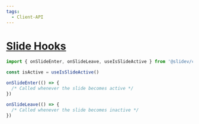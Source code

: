 ```yaml
---
tags:
  - Client-API
---
```


# [Slide Hooks](https://sli.dev/features/slide-hook.html)

```ts
import { onSlideEnter, onSlideLeave, useIsSlideActive } from '@slidev/client'

const isActive = useIsSlideActive()

onSlideEnter(() => {
  /* Called whenever the slide becomes active */
})

onSlideLeave(() => {
  /* Called whenever the slide becomes inactive */
})
```